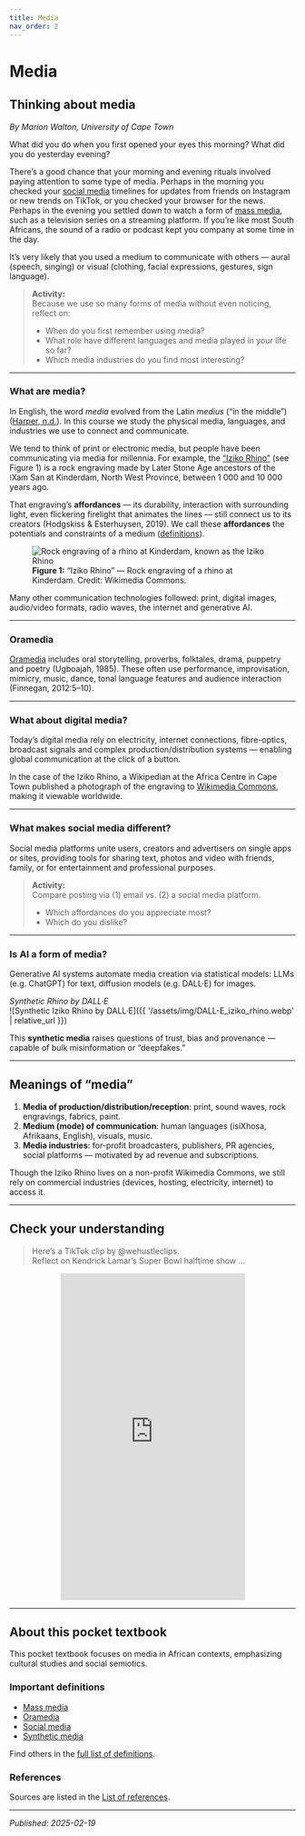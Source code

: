 ```yaml
---
title: Media
nav_order: 2
---
```


# Media

## Thinking about media

*By Marion Walton, University of Cape Town*

What did you do when you first opened your eyes this morning? What did you do yesterday evening?

There’s a good chance that your morning and evening rituals involved paying attention to some type of media. Perhaps in the morning you checked your [social media](https://media-and-society.glitch.me/ideas/social-media/) timelines for updates from friends on Instagram or new trends on TikTok, or you checked your browser for the news. Perhaps in the evening you settled down to watch a form of [mass media](https://media-and-society.glitch.me/ideas/mass-media/), such as a television series on a streaming platform. If you’re like most South Africans, the sound of a radio or podcast kept you company at some time in the day.

It’s very likely that you used a medium to communicate with others — aural (speech, singing) or visual (clothing, facial expressions, gestures, sign language).

> **Activity:**  
> Because we use so many forms of media without even noticing, reflect on:  
> - When do you first remember using media?  
> - What role have different languages and media played in your life so far?  
> - Which media industries do you find most interesting?

---

### What are media?

In English, the word *media* evolved from the Latin *medius* (“in the middle”) ([Harper, n.d.](https://www.etymonline.com/word/media)). In this course we study the physical media, languages, and industries we use to connect and communicate.

We tend to think of print or electronic media, but people have been communicating via media for millennia. For example, the [“Iziko Rhino”](https://commons.wikimedia.org/wiki/File:Kinderdam_rhino.jpg) (see Figure 1) is a rock engraving made by Later Stone Age ancestors of the ǀXam San at Kinderdam, North West Province, between 1 000 and 10 000 years ago.

That engraving’s **affordances** — its durability, interaction with surrounding light, even flickering firelight that animates the lines — still connect us to its creators (Hodgskiss & Esterhuysen, 2019). We call these **affordances** the potentials and constraints of a medium ([definitions](https://media-and-society.glitch.me/ideas/definitions/#Affordance)).

<figure>
  <img class="illustration" src="{{ '/assets/img/Kinderdam_rhino.jpg' | relative_url }}" alt="Rock engraving of a rhino at Kinderdam, known as the Iziko Rhino">
  <figcaption><strong>Figure 1:</strong> “Iziko Rhino” — Rock engraving of a rhino at Kinderdam. Credit: Wikimedia Commons.</figcaption>
</figure>

Many other communication technologies followed: print, digital images, audio/video formats, radio waves, the internet and generative AI.

---

### Oramedia

[Oramedia](https://media-and-society.glitch.me/ideas/oramedia/) includes oral storytelling, proverbs, folktales, drama, puppetry and poetry (Ugboajah, 1985). These often use performance, improvisation, mimicry, music, dance, tonal language features and audience interaction (Finnegan, 2012:5–10).

---

### What about digital media?

Today’s digital media rely on electricity, internet connections, fibre-optics, broadcast signals and complex production/distribution systems — enabling global communication at the click of a button.

In the case of the Iziko Rhino, a Wikipedian at the Africa Centre in Cape Town published a photograph of the engraving to [Wikimedia Commons](https://commons.wikimedia.org), making it viewable worldwide.

---

### What makes social media different?

Social media platforms unite users, creators and advertisers on single apps or sites, providing tools for sharing text, photos and video with friends, family, or for entertainment and professional purposes.

> **Activity:**  
> Compare posting via (1) email vs. (2) a social media platform.  
> - Which affordances do you appreciate most?  
> - Which do you dislike?

---

### Is AI a form of media?

Generative AI systems automate media creation via statistical models: LLMs (e.g. ChatGPT) for text, diffusion models (e.g. DALL·E) for images.  

<em>Synthetic Rhino by DALL·E</em>  
![Synthetic Iziko Rhino by DALL·E]({{ '/assets/img/DALL-E_iziko_rhino.webp' | relative_url }})

This **synthetic media** raises questions of trust, bias and provenance — capable of bulk misinformation or “deepfakes.”

---

## Meanings of “media”

1. **Media of production/distribution/reception**: print, sound waves, rock engravings, fabrics, paint.  
2. **Medium (mode) of communication**: human languages (isiXhosa, Afrikaans, English), visuals, music.  
3. **Media industries**: for-profit broadcasters, publishers, PR agencies, social platforms — motivated by ad revenue and subscriptions.

Though the Iziko Rhino lives on a non-profit Wikimedia Commons, we still rely on commercial industries (devices, hosting, electricity, internet) to access it.

---

## Check your understanding

> Here’s a TikTok clip by @wehustleclips.  
> Reflect on Kendrick Lamar’s Super Bowl halftime show …  

<!-- Center the TikTok embed -->
<div style="text-align: center;">
  <iframe 
    src="https://www.tiktok.com/embed/v3/7469872080104820001" 
    width="325" height="575" 
    style="max-width: 100%; border: none;" 
    scrolling="no" allowfullscreen>
  </iframe>
</div>

---

## About this pocket textbook

This pocket textbook focuses on media in African contexts, emphasizing cultural studies and social semiotics.

### Important definitions

- [Mass media](https://media-and-society.glitch.me/ideas/mass-media/)  
- [Oramedia](https://media-and-society.glitch.me/ideas/oramedia/)  
- [Social media](https://media-and-society.glitch.me/ideas/social-media/)  
- [Synthetic media](https://media-and-society.glitch.me/ideas/synthetic-media/)

Find others in the [full list of definitions](https://media-and-society.glitch.me/ideas/definitions/).

### References

Sources are listed in the [List of references](https://media-and-society.glitch.me/ideas/references/).

---

*Published: 2025-02-19*